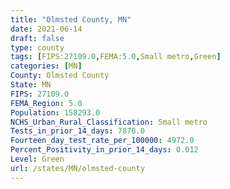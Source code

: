 ```yaml
---
title: "Olmsted County, MN"
date: 2021-06-14
draft: false
type: county
tags: [FIPS:27109.0,FEMA:5.0,Small metro,Green]
categories: [MN]
County: Olmsted County
State: MN
FIPS: 27109.0
FEMA_Region: 5.0
Population: 158293.0
NCHS_Urban_Rural_Classification: Small metro
Tests_in_prior_14_days: 7870.0
Fourteen_day_test_rate_per_100000: 4972.0
Percent_Positivity_in_prior_14_days: 0.012
Level: Green
url: /states/MN/olmsted-county
---
```



